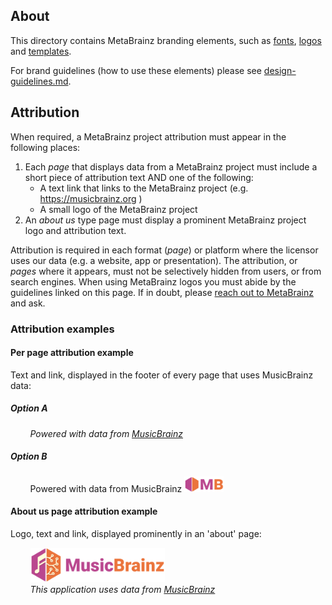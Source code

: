 ## About

This directory contains MetaBrainz branding elements, such as [fonts](./fonts), [logos](./logos) and [templates](./templates).

For brand guidelines (how to use these elements) please see <a href="../guidelines/design-guidelines.md">design-guidelines.md</a>.

## Attribution

When required, a MetaBrainz project attribution must appear in the following places:

1. Each *page* that displays data from a MetaBrainz project must include a short piece of attribution text AND one of the following:
   * A text link that links to the MetaBrainz project (e.g. https://musicbrainz.org )
   * A small logo of the MetaBrainz project
2. An *about us* type page must display a prominent MetaBrainz project logo and attribution text.

Attribution is required in each format (*page*) or platform where the licensor uses our data (e.g. a
website, app or presentation). The attribution, or *pages* where it appears, must not be selectively
hidden from users, or from search engines. When using MetaBrainz logos you must abide by the guidelines
linked on this page. If in doubt, please [reach out to MetaBrainz](https://metabrainz.org/contact) and ask.


### Attribution examples

#### Per page attribution example

Text and link, displayed in the footer of every page that uses MusicBrainz data:</br>

##### Option A

&nbsp; &nbsp; &nbsp; &nbsp; *Powered with data from [MusicBrainz](https://musicbrainz.org/)*

##### Option B

&nbsp; &nbsp; &nbsp; &nbsp; Powered with data from MusicBrainz <img src="../brand/logos/MusicBrainz/SVG/MusicBrainz_logo_tiny.svg" alt="MusicBcrainz logo" height="25px" style="align: bottom">

#### About us page attribution example

Logo, text and link, displayed prominently in an 'about' page:</br>

&nbsp; &nbsp; &nbsp; &nbsp; <img src="../brand/logos/MusicBrainz/SVG/MusicBrainz_logo.svg" alt="MusiBcrainz logo" height="55px"><br/>
&nbsp; &nbsp; &nbsp; &nbsp; *This application uses data from [MusicBrainz](https://musicbrainz.org/)*

